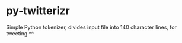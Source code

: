 py-twitterizr
=============

Simple Python tokenizer, divides input file into 140 character lines, for tweeting ^^
